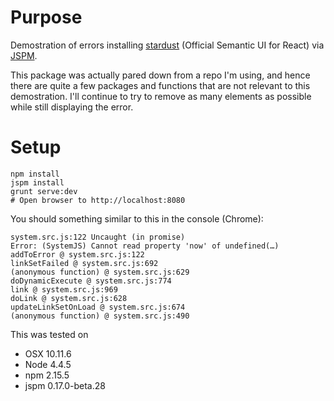 # Purpose

Demostration of errors installing [stardust](https://github.com/TechnologyAdvice/stardust) (Official Semantic UI for React) via [JSPM](http://jspm.io).

This package was actually pared down from a repo I'm using, and hence there are quite a few packages and functions that are not relevant
to this demostration. I'll continue to try to remove as many elements as possible while still displaying the error.

# Setup

    npm install
    jspm install
    grunt serve:dev
    # Open browser to http://localhost:8080

You should something similar to this in the console (Chrome):

    system.src.js:122 Uncaught (in promise)
    Error: (SystemJS) Cannot read property 'now' of undefined(…)
    addToError @ system.src.js:122
    linkSetFailed @ system.src.js:692
    (anonymous function) @ system.src.js:629
    doDynamicExecute @ system.src.js:774
    link @ system.src.js:969
    doLink @ system.src.js:628
    updateLinkSetOnLoad @ system.src.js:674
    (anonymous function) @ system.src.js:490
    

This was tested on
* OSX 10.11.6
* Node 4.4.5
* npm 2.15.5
* jspm 0.17.0-beta.28 
